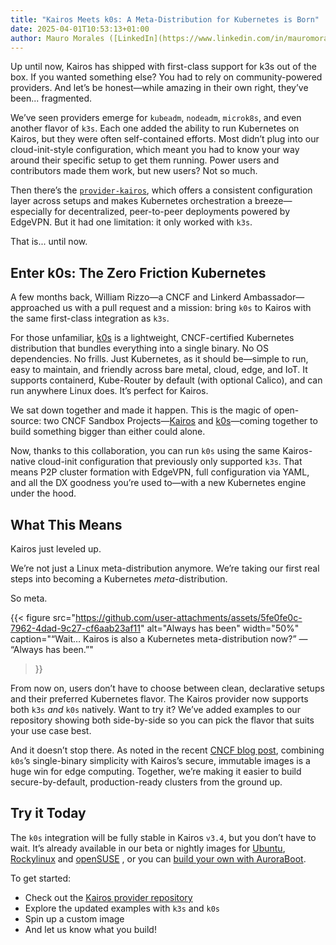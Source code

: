 ```yaml
---
title: "Kairos Meets k0s: A Meta-Distribution for Kubernetes is Born"
date: 2025-04-01T10:53:13+01:00
author: Mauro Morales ([LinkedIn](https://www.linkedin.com/in/mauromorales/)) ([GitHub](https://github.com/mauromorales))
---
```


Up until now, Kairos has shipped with first-class support for k3s out of the box. If you wanted something else? You had to rely on community-powered providers. And let’s be honest—while amazing in their own right, they’ve been... fragmented.

We’ve seen providers emerge for `kubeadm`, `nodeadm`, `microk8s`, and even another flavor of `k3s`. Each one added the ability to run Kubernetes on Kairos, but they were often self-contained efforts. Most didn’t plug into our cloud-init-style configuration, which meant you had to know your way around their specific setup to get them running. Power users and contributors made them work, but new users? Not so much.

Then there’s the [`provider-kairos`](https://github.com/kairos-io/provider-kairos), which offers a consistent configuration layer across setups and makes Kubernetes orchestration a breeze—especially for decentralized, peer-to-peer deployments powered by EdgeVPN. But it had one limitation: it only worked with `k3s`.

That is... until now.

## Enter k0s: The Zero Friction Kubernetes

A few months back, William Rizzo—a CNCF and Linkerd Ambassador—approached us with a pull request and a mission: bring `k0s` to Kairos with the same first-class integration as `k3s`.

For those unfamiliar, [k0s](https://docs.k0sproject.io/stable/) is a lightweight, CNCF-certified Kubernetes distribution that bundles everything into a single binary. No OS dependencies. No frills. Just Kubernetes, as it should be—simple to run, easy to maintain, and friendly across bare metal, cloud, edge, and IoT. It supports containerd, Kube-Router by default (with optional Calico), and can run anywhere Linux does. It’s perfect for Kairos.

We sat down together and made it happen. This is the magic of open-source: two CNCF Sandbox Projects—[Kairos](https://kairos.io) and [k0s](https://k0sproject.io)—coming together to build something bigger than either could alone.

Now, thanks to this collaboration, you can run `k0s` using the same Kairos-native cloud-init configuration that previously only supported `k3s`. That means P2P cluster formation with EdgeVPN, full configuration via YAML, and all the DX goodness you’re used to—with a new Kubernetes engine under the hood.

## What This Means

Kairos just leveled up.

We’re not just a Linux meta-distribution anymore. We’re taking our first real steps into becoming a Kubernetes *meta*-distribution.

So meta.

{{< figure
  src="https://github.com/user-attachments/assets/5fe0fe0c-7962-4dad-9c27-cf6aab23af11"
  alt="Always has been"
  width="50%"
  caption="“Wait… Kairos is also a Kubernetes meta-distribution now?” — “Always has been.”"
>}}

From now on, users don’t have to choose between clean, declarative setups and their preferred Kubernetes flavor. The Kairos provider now supports both `k3s` *and* `k0s` natively. Want to try it? We’ve added examples to our repository showing both side-by-side so you can pick the flavor that suits your use case best.

And it doesn’t stop there. As noted in the recent [CNCF blog post](https://www.cncf.io/blog/2025/03/25/building-secure-kubernetes-edge-images-with-kairos-and-k0s/), combining `k0s`’s single-binary simplicity with Kairos’s secure, immutable images is a huge win for edge computing. Together, we’re making it easier to build secure-by-default, production-ready clusters from the ground up.

## Try it Today

The `k0s` integration will be fully stable in Kairos `v3.4`, but you don’t have to wait. It’s already available in our beta or nightly images for [Ubuntu](https://quay.io/repository/kairos/ubuntu), [Rockylinux](https://quay.io/repository/kairos/rockylinux) and [openSUSE](https://quay.io/repository/kairos/opensuse) , or you can [build your own with AuroraBoot](https://kairos.io/docs/advanced/build/#auroraboot).

To get started:

- Check out the [Kairos provider repository](https://github.com/kairos-io/provider-kairos)
- Explore the updated examples with `k3s` and `k0s`
- Spin up a custom image
- And let us know what you build!

